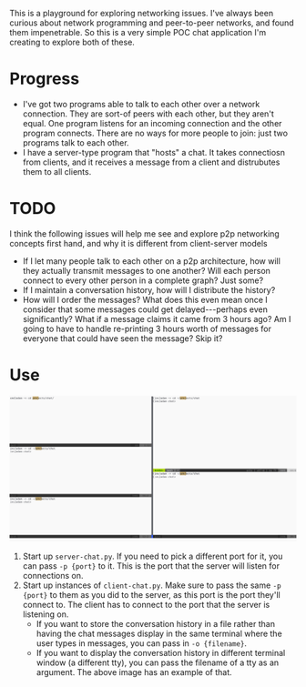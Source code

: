This is a playground for exploring networking issues. I've always been
curious about network programming and peer-to-peer networks, and found
them impenetrable. So this is a very simple POC chat application I'm
creating to explore both of these.

Progress
========

- I've got two programs able to talk to each other over a network
  connection. They are sort-of peers with each other, but they aren't
  equal. One program listens for an incoming connection and the other
  program connects. There are no ways for more people to join: just
  two programs talk to each other.
- I have a server-type program that "hosts" a chat. It takes
  connectiosn from clients, and it receives a message from a client
  and distrubutes them to all clients.

TODO
====

I think the following issues will help me see and explore p2p
networking concepts first hand, and why it is different from
client-server models

- If I let many people talk to each other on a p2p architecture, how
  will they actually transmit messages to one another? Will each
  person connect to every other person in a complete graph? Just some?
- If I maintain a conversation history, how will I distribute the
  history?
- How will I order the messages? What does this even mean once I
  consider that some messages could get delayed---perhaps even
  significantly? What if a message claims it came from 3 hours ago? Am
  I going to have to handle re-printing 3 hours worth of messages for
  everyone that could have seen the message? Skip it?

Use
===

![Example Usage](./usage.gif)

1. Start up `server-chat.py`. If you need to pick a different port for
   it, you can pass `-p {port}` to it. This is the port that the
   server will listen for connections on.
2. Start up instances of `client-chat.py`. Make sure to pass the same
   `-p {port}` to them as you did to the server, as this port is the
   port they'll connect to. The client has to connect to the port that
   the server is listening on.
    - If you want to store the conversation history in a file rather
      than having the chat messages display in the same terminal where
      the user types in messages, you can pass in `-o {filename}`.
    - If you want to display the conversation history in different
      terminal window (a different tty), you can pass the filename of
      a tty as an argument. The above image has an example of that.
